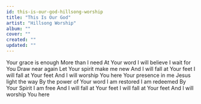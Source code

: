 ```yaml
---
id: this-is-our-god-hillsong-worship
title: "This Is Our God"
artist: "Hillsong Worship"
album: ""
cover: ""
created: ""
updated: ""
---
```


Your grace is enough
More than I need
At Your word I will believe
I wait for You
Draw near again
Let Your spirit make me new
And I will fall at Your feet
I will fall at Your feet
And I will worship You here
Your presence in me
Jesus light the way
By the power of Your word
I am restored
I am redeemed
By Your Spirit I am free
And I will fall at Your feet
I will fall at Your feet
And I will worship You here